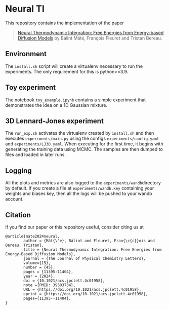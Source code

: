 # Neural TI

This repository contains the implementation of the paper
> [Neural Thermodynamic Integration: Free Energies from Energy-based Diffusion Models](https://arxiv.org/abs/2406.02313) by Bálint Máté, François Fleuret and Tristan Bereau.

## Environment
The ```install.sh``` script will create a virtualenv necessary to run the experiments. The only requirement for this is python>=3.9.

## Toy experiment
The notebook ```toy_example.ipynb``` contains a simple experiment that demonstrates the idea on a 1D Gaussian mixture.

## 3D Lennard-Jones experiment

The ```run_exp.sh``` activates the virtualenv created by ```install.sh``` and then executes ```experiments/main.py``` using the configs ```experiments/config.yaml``` and ```experiments/LJ3D.yaml```. When executing for the first time, it begins with generating the training data using MCMC. The samples are then dumped to files and loaded in later runs.


## Logging
All the plots and metrics are also logged to the ```experiments/wandb```directory by default. If you create a file at ```experiments/wandb.key``` containing your weights and biases key, then all the logs will be pushed to your wandb account.

## Citation
If you find our paper or this repository useful, consider citing us at

```
@article{mate2024neural,
        author = {Mát{\'e}, Bálint and Fleuret, Fran{\c{c}}ois and Bereau, Tristan},
        title = {Neural Thermodynamic Integration: Free Energies from Energy-Based Diffusion Models},
        journal = {The Journal of Physical Chemistry Letters},
        volume={15},
        number = {45},
        pages = {11395-11404},
        year = {2024},
        doi = {10.1021/acs.jpclett.4c01958},
        note ={PMID: 39503734},
        URL = {https://doi.org/10.1021/acs.jpclett.4c01958},
        eprint = {https://doi.org/10.1021/acs.jpclett.4c01958},
        pages={11395--11404},
}
```

